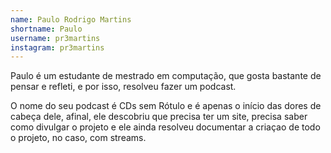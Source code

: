 ```yaml
---
name: Paulo Rodrigo Martins
shortname: Paulo
username: pr3martins
instagram: pr3martins
---
```


Paulo é um estudante de mestrado em computação, que gosta bastante de pensar e refleti, e por isso, resolveu fazer um podcast.

O nome do seu podcast é CDs sem Rótulo e é apenas o início das dores de cabeça dele, afinal, ele descobriu que precisa ter um site, precisa saber como divulgar o projeto e ele ainda resolveu documentar a criaçao de todo o projeto, no caso, com streams.
